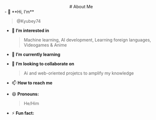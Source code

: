 <center>
# About Me
</center>
- 👋 **Hi, I’m**

  > @Kyubey74
- 👀 <strong> **I’m interested in** </strong>

  > Machine learning, AI development, Learning foreign languages, Videogames & Anime
- 🌱 **I’m currently learning**


- 💞️ **I’m looking to collaborate on** 

  > Ai and web-oriented projetcs to amplify my knowledge
- 📫 <strong> **How to reach me** </strong>

  > 
- 😄 **Pronouns:**

  > He/Him
- ⚡  **Fun fact:** 

<!---
Kyubey74/Kyubey74 is a ✨ special ✨ repository because its `README.md` (this file) appears on your GitHub profile.
You can click the Preview link to take a look at your changes.
--->
